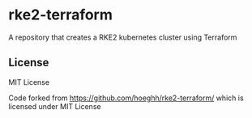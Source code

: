 # rke2-terraform
A repository that creates a RKE2 kubernetes cluster using Terraform


## License

MIT License

Code forked from https://github.com/hoeghh/rke2-terraform/ which is licensed under MIT License